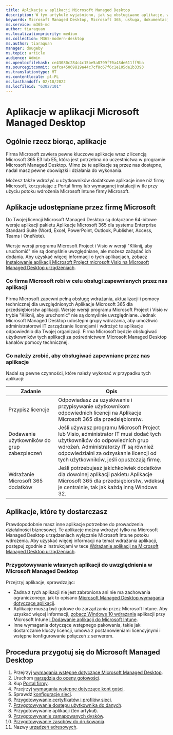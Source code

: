 ```yaml
---
title: Aplikacje w aplikacji Microsoft Managed Desktop
description: W tym artykule wyjaśniono, jak są obsługiwane aplikacje, w tym jak je spakować, wdrożyć i obsługiwać.
keywords: Microsoft Managed Desktop, Microsoft 365, usługa, dokumentacja
ms.service: m365-md
author: tiaraquan
ms.localizationpriority: medium
ms.collection: M365-modern-desktop
ms.author: tiaraquan
manager: dougeby
ms.topic: article
audience: Admin
ms.openlocfilehash: ce43080c284c4c15be5a8799f70a43de611ff9ba
ms.sourcegitcommit: cafca45069819a44c7cf8c67f6c1e105de1b3393
ms.translationtype: MT
ms.contentlocale: pl-PL
ms.lasthandoff: 02/10/2022
ms.locfileid: "63027101"
---
```

# <a name="apps-in-microsoft-managed-desktop"></a>Aplikacje w aplikacji Microsoft Managed Desktop

<!--This topic is the target for 2 "Learn more" links in the Admin Portal (aka.ms/app-overview;app-package); also target for link from Online resources (aka.ms/app-overviewmmd-app-prep) do not delete.-->

<!--Applications: supported/onboard/deployment -->

## <a name="apps-generally"></a>Ogólnie rzecz biorąc, aplikacje

Firma Microsoft zawiera pewne kluczowe aplikacje wraz z licencją Microsoft 365 E3 lub E5, która jest potrzebna do uczestnictwa w programie Microsoft Managed Desktop. Mimo że te aplikacje są przez nas dostępne, nadal masz pewne obowiązki i działania do wykonania.

Możesz także wdrożyć u użytkowników dodatkowe aplikacje inne niż firmy Microsoft, korzystając z Portal firmy lub wymaganej instalacji w tle przy użyciu potoku wdrożenia Microsoft Intune firmy Microsoft.

## <a name="apps-provided-by-microsoft"></a>Aplikacje udostępniane przez firmę Microsoft

Do Twojej licencji Microsoft Managed Desktop są dołączone 64-bitowe wersje aplikacji pakietu Aplikacje Microsoft 365 dla systemu Enterprise Standard Suite (Word, Excel, PowerPoint, Outlook, Publisher, Access, Teams i OneNote).

Wersje wersji programu Microsoft Project i Visio w wersji "Kliknij, aby uruchomić" nie  są domyślnie uwzględniane, ale możesz zażądać ich dodania. Aby uzyskać więcej informacji o tych aplikacjach, zobacz [Instalowanie aplikacji Microsoft Project microsoft Visio na Microsoft Managed Desktop urządzeniach](../get-started/project-visio.md).

### <a name="what-microsoft-does-to-support-the-apps-we-provide"></a>Co firma Microsoft robi w celu obsługi zapewnianych przez nas aplikacji

Firma Microsoft zapewni pełną obsługę wdrażania, aktualizacji i pomocy technicznej dla uwzględnionych Aplikacje Microsoft 365 dla przedsiębiorstw aplikacji. Wersje wersji programu Microsoft Project i Visio *w* trybie "Kliknij, aby uruchomić" nie są domyślnie uwzględniane. Jednak Microsoft Managed Desktop udostępni grupy wdrażania, aby umożliwić administratorowi IT zarządzanie licencjami i wdrożyć te aplikacje odpowiednio dla Twojej organizacji. Firma Microsoft będzie obsługiwać użytkowników tych aplikacji za pośrednictwem Microsoft Managed Desktop kanałów pomocy technicznej.

### <a name="what-you-need-to-do-to-support-the-apps-we-provide"></a>Co należy zrobić, aby obsługiwać zapewniane przez nas aplikacje

Nadal są pewne czynności, które należy wykonać w przypadku tych aplikacji:

| Zadanie | Opis |
| ------ | ------ |
| Przypisz licencje | Odpowiadasz za uzyskiwanie i przypisywanie użytkownikom odpowiednich licencji na Aplikacje Microsoft 365 dla przedsiębiorstw. |
| Dodawanie użytkowników do grup zabezpieczeń | Jeśli używasz programu Microsoft Project lub Visio, administrator IT musi dodać tych użytkowników do odpowiednich grup wdrożeń. Administratorzy IT są również odpowiedzialni za odzyskanie licencji od tych użytkowników, jeśli opuszczają firmę. |
| Wdrażanie Microsoft 365 dodatków | Jeśli potrzebujesz jakichkolwiek dodatków dla dowolnej aplikacji pakietu Aplikacje Microsoft 365 dla przedsiębiorstw, wdeksuj je centralnie, tak jak każdą inną Windows 32.

## <a name="apps-you-provide"></a>Aplikacje, które ty dostarczasz

Prawdopodobnie masz inne aplikacje potrzebne do prowadzenia działalności biznesowej. Te aplikacje można wdrożyć tylko na Microsoft Managed Desktop urządzeniach wyłącznie Microsoft Intune potoku wdrożenia. Aby uzyskać więcej informacji na temat wdrażania aplikacji, postępuj zgodnie z instrukcjami w tece [Wdrażanie aplikacji na Microsoft Managed Desktop urządzeniach](../get-started/deploy-apps.md).

### <a name="preparing-your-own-apps-for-inclusion-in-microsoft-managed-desktop"></a>Przygotowywanie własnych aplikacji do uwzględnienia w Microsoft Managed Desktop

Przejrzyj aplikacje, sprawdzając:

- Żadna z tych aplikacji nie jest zabroniona ani nie ma zachowania ograniczonego, jak to opisano [Microsoft Managed Desktop wymagania dotyczące aplikacji](../service-description/mmd-app-requirements.md).
- Aplikacje muszą być gotowe do zarządzania przez Microsoft Intune. Aby uzyskać więcej informacji, [zobacz Windows 10 wdrażania](/intune/apps-windows-10-app-deploy) aplikacji przy Microsoft Intune [i Dodawanie aplikacji do Microsoft Intune](/intune/apps-add).
- Inne wymagania dotyczące wstępnego pakowania, takie jak dostarczanie kluczy licencji, umowa z postanowieniami licencyjnymi i wstępne konfigurowanie połączeń z serwerem.

## <a name="steps-to-get-ready-for-microsoft-managed-desktop"></a>Procedura przygotuj się do Microsoft Managed Desktop

1. Przejrzyj [wymagania wstępne dotyczące Microsoft Managed Desktop](prerequisites.md).
1. Uruchom [narzędzia do oceny gotowości](readiness-assessment-tool.md).
1. Kup [Portal firmy](../get-started/company-portal.md).
1. Przejrzyj [wymagania wstępne dotyczące kont gości](guest-accounts.md).
1. Sprawdź [konfigurację sieci](network.md).
1. [Przygotowywanie certyfikatów i profilów sieci](certs-wifi-lan.md).
1. [Przygotowywanie dostępu użytkownika do danych](authentication.md).
1. Przygotowywanie aplikacji (ten artykuł).
1. [Przygotowywanie zamapowanych dysków](mapped-drives.md).
1. [Przygotowywanie zasobów do drukowania](printing.md).
1. Nazwy [urządzeń adresowych](address-device-names.md).
